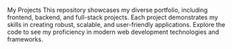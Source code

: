 My Projects
This repository showcases my diverse portfolio, including frontend, backend, and full-stack projects. Each project demonstrates my skills in creating robust, scalable, and user-friendly applications. Explore the code to see my proficiency in modern web development technologies and frameworks.
